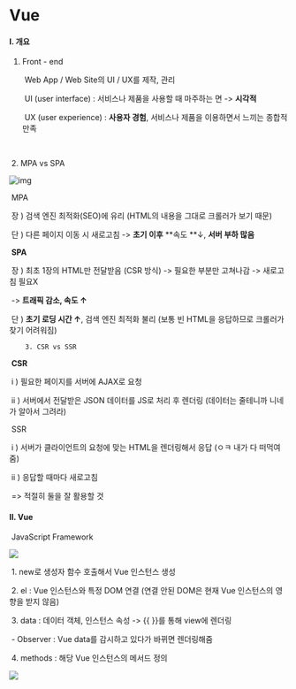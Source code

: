 # Vue

#### I. 개요

  1. Front - end

     ​	Web App / Web Site의 UI / UX를 제작, 관리

     ​	UI (user interface) : 서비스나 제품을 사용할 때 마주하는 면 -> **시각적**

     ​	UX (user experience) : **사용자 경험**, 서비스나 제품을 이용하면서 느끼는 종합적 만족

​			

​	2. MPA vs SPA

![img](https://blog.kakaocdn.net/dn/kB6Ji/btrlxFH9Aus/GEDwtXPGVw4iCQGL2SKW4k/img.png)

​			MPA

​				장 ) 검색 엔진 최적화(SEO)에 유리 (HTML의 내용을 그대로 크롤러가 보기 때문)

​				단 ) 다른 페이지 이동 시 새로고침 -> **초기 이후** **속도 **↓, **서버 부하 많음**

​			**SPA**

​				장 ) 최초 1장의 HTML만 전달받음 (CSR 방식) -> 필요한 부분만 고쳐나감 -> 새로고침 필요X

​						-> **트래픽 감소, 속도 ↑**

​				단 ) **초기 로딩 시간 ↑**, 검색 엔진 최적화 불리 (보통 빈 HTML을 응답하므로 크롤러가 찾기 어려워짐)



		3. CSR vs SSR

​			**CSR**

​				i ) 필요한 페이지를 서버에 AJAX로 요청

​				ii ) 서버에서 전달받은 JSON 데이터를 JS로 처리 후 렌더링 (데이터는 줄테니까 니네가 알아서 그려라)

​			SSR

​				i ) 서버가 클라이언트의 요청에 맞는 HTML을 렌더링해서 응답 (ㅇㅋ 내가 다 떠먹여줌)

​				ii ) 응답할 때마다 새로고침

​			=>  적절히 둘을 잘 활용할 것



#### II. Vue

​		JavaScript Framework

![](C:\Users\SSAFY\Desktop\수업자료\캡처2.PNG)

​		1. new로 생성자 함수 호출해서 Vue 인스턴스 생성

​		2. el : Vue 인스턴스와 특정 DOM 연결 (연결 안된 DOM은 현재 Vue 인스턴스의 영향을 받지 않음)

​		3. data : 데이터 객체, 인스턴스 속성 -> {{ }}를 통해 view에 렌더링

​				- Observer : Vue data를 감시하고 있다가 바뀌면 렌더링해줌

​		4. methods : 해당 Vue 인스턴스의 메서드 정의





![](C:\Users\SSAFY\Desktop\수업자료\캡처3.PNG)

 